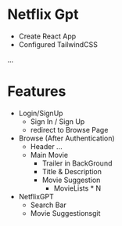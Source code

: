 # Netflix Gpt

- Create React App
- Configured TailwindCSS


...
# Features
- Login/SignUp
    - Sign In / Sign Up
    - redirect to Browse Page
- Browse (After Authentication)
    - Header
    ...
    - Main Movie
        - Trailer in BackGround
        - Title & Description
        - Movie Suggestion
            - MovieLists * N
- NetflixGPT
    - Search Bar
    - Movie Suggestionsgit